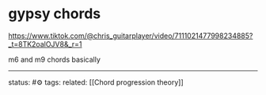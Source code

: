 # gypsy chords
https://www.tiktok.com/@chris_guitarplayer/video/7111021477998234885?_t=8TK2oalOJV8&_r=1

m6 and m9 chords basically

---
status: #⚙️ 
tags: 
related: [[Chord progression theory]]
